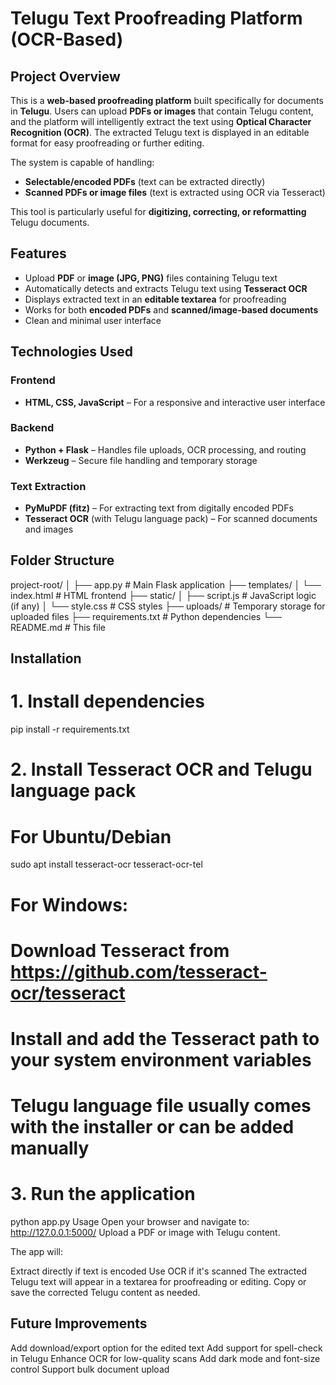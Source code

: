 #  Telugu Text Proofreading Platform (OCR-Based)

## Project Overview

This is a **web-based proofreading platform** built specifically for documents in **Telugu**. Users can upload **PDFs or images** that contain Telugu content, and the platform will intelligently extract the text using **Optical Character Recognition (OCR)**. The extracted Telugu text is displayed in an editable format for easy proofreading or further editing.

The system is capable of handling:
- **Selectable/encoded PDFs** (text can be extracted directly)
- **Scanned PDFs or image files** (text is extracted using OCR via Tesseract)

This tool is particularly useful for **digitizing, correcting, or reformatting** Telugu documents.



##  Features

-  Upload **PDF** or **image (JPG, PNG)** files containing Telugu text
-  Automatically detects and extracts Telugu text using **Tesseract OCR**
-  Displays extracted text in an **editable textarea** for proofreading
-  Works for both **encoded PDFs** and **scanned/image-based documents**
-  Clean and minimal user interface



##  Technologies Used

###  Frontend
- **HTML, CSS, JavaScript** – For a responsive and interactive user interface

###  Backend
- **Python + Flask** – Handles file uploads, OCR processing, and routing
- **Werkzeug** – Secure file handling and temporary storage

###  Text Extraction
- **PyMuPDF (fitz)** – For extracting text from digitally encoded PDFs
- **Tesseract OCR** (with Telugu language pack) – For scanned documents and images


## Folder Structure

project-root/
│
├── app.py # Main Flask application
├── templates/
│ └── index.html # HTML frontend
├── static/
│ ├── script.js # JavaScript logic (if any)
│ └── style.css # CSS styles
├── uploads/ # Temporary storage for uploaded files
├── requirements.txt # Python dependencies
└── README.md # This file



##  Installation

# 1. Install dependencies
pip install -r requirements.txt

# 2. Install Tesseract OCR and Telugu language pack

# For Ubuntu/Debian
sudo apt install tesseract-ocr tesseract-ocr-tel

# For Windows:
# Download Tesseract from https://github.com/tesseract-ocr/tesseract
# Install and add the Tesseract path to your system environment variables
# Telugu language file usually comes with the installer or can be added manually

# 3. Run the application
python app.py
 Usage
Open your browser and navigate to: http://127.0.0.1:5000/
Upload a PDF or image with Telugu content.

The app will:

Extract directly if text is encoded
Use OCR if it's scanned
The extracted Telugu text will appear in a textarea for proofreading or editing.
Copy or save the corrected Telugu content as needed.

## Future Improvements

 Add download/export option for the edited text
 Add support for spell-check in Telugu
 Enhance OCR for low-quality scans
 Add dark mode and font-size control
 Support bulk document upload
